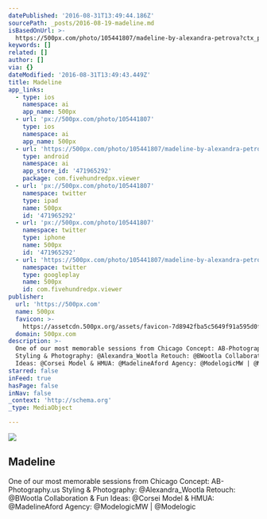 ```yaml
---
datePublished: '2016-08-31T13:49:44.186Z'
sourcePath: _posts/2016-08-19-madeline.md
isBasedOnUrl: >-
  https://500px.com/photo/105441807/madeline-by-alexandra-petrova?ctx_page=1&from=user&user_id=37505
keywords: []
related: []
author: []
via: {}
dateModified: '2016-08-31T13:49:43.449Z'
title: Madeline
app_links:
  - type: ios
    namespace: ai
    app_name: 500px
  - url: 'px://500px.com/photo/105441807'
    type: ios
    namespace: ai
    app_name: 500px
  - url: 'https://500px.com/photo/105441807/madeline-by-alexandra-petrova'
    type: android
    namespace: ai
    app_store_id: '471965292'
    package: com.fivehundredpx.viewer
  - url: 'px://500px.com/photo/105441807'
    namespace: twitter
    type: ipad
    name: 500px
    id: '471965292'
  - url: 'px://500px.com/photo/105441807'
    namespace: twitter
    type: iphone
    name: 500px
    id: '471965292'
  - url: 'https://500px.com/photo/105441807/madeline-by-alexandra-petrova'
    namespace: twitter
    type: googleplay
    name: 500px
    id: com.fivehundredpx.viewer
publisher:
  url: 'https://500px.com'
  name: 500px
  favicon: >-
    https://assetcdn.500px.org/assets/favicon-7d8942fba5c5649f91a595d0fc749c83.ico
  domain: 500px.com
description: >-
  One of our most memorable sessions from Chicago Concept: AB-Photography.us
  Styling & Photography: @Alexandra_Wootla Retouch: @BWootla Collaboration & Fun
  Ideas: @Corsei Model & HMUA: @MadelineAford Agency: @ModelogicMW | @Modelogic
starred: false
inFeed: true
hasPage: false
inNav: false
_context: 'http://schema.org'
_type: MediaObject

---
```

<article style=""><img src="https://imgflo.herokuapp.com/graph/vahj1ThiexotieMo/d1f132faee0c0325545d1a2158aed879/noop?input=https%3A%2F%2Fdrscdn.500px.org%2Fphoto%2F105441807%2Fq%253D80_m%253D2000%2F1b9b99f868d95f134e7bd4e55379ff3f" /><h1>Madeline</h1><p>One of our most memorable sessions from Chicago Concept: AB-Photography.us Styling &amp; Photography: @Alexandra_Wootla Retouch: @BWootla Collaboration &amp; Fun Ideas: @Corsei Model &amp; HMUA: @MadelineAford Agency: @ModelogicMW | @Modelogic</p></article>